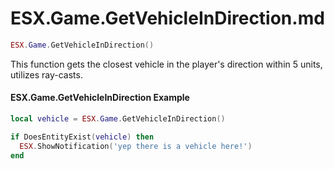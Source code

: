 # ESX.Game.GetVehicleInDirection.md

```lua
ESX.Game.GetVehicleInDirection()
```

This function gets the closest vehicle in the player's direction within 5 units, utilizes ray-casts.

#### ESX.Game.GetVehicleInDirection Example

```lua
local vehicle = ESX.Game.GetVehicleInDirection()

if DoesEntityExist(vehicle) then
  ESX.ShowNotification('yep there is a vehicle here!')
end
```
